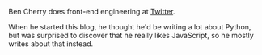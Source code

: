 Ben Cherry does front-end engineering at [Twitter](http://twitter.com).

When he started this blog, he thought he'd be writing a lot about Python, but was surprised to discover that he really likes JavaScript, so he mostly writes about that instead.